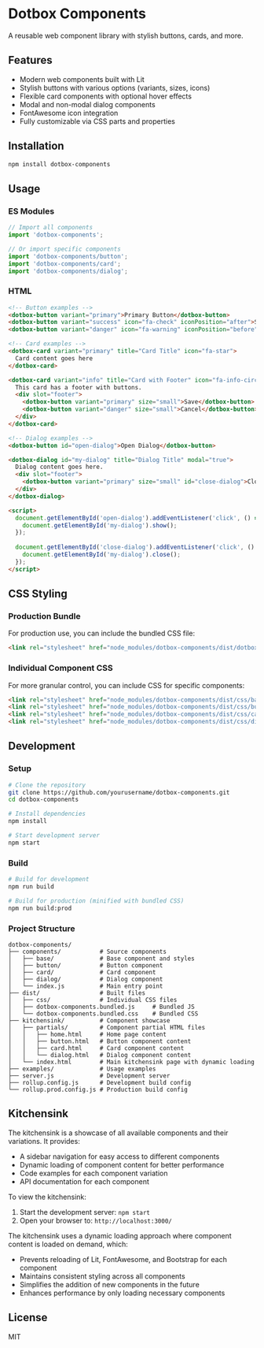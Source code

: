 # Dotbox Components

A reusable web component library with stylish buttons, cards, and more.

## Features

- Modern web components built with Lit
- Stylish buttons with various options (variants, sizes, icons)
- Flexible card components with optional hover effects
- Modal and non-modal dialog components
- FontAwesome icon integration
- Fully customizable via CSS parts and properties

## Installation

```bash
npm install dotbox-components
```

## Usage

### ES Modules

```javascript
// Import all components
import 'dotbox-components';

// Or import specific components
import 'dotbox-components/button';
import 'dotbox-components/card';
import 'dotbox-components/dialog';
```

### HTML

```html
<!-- Button examples -->
<dotbox-button variant="primary">Primary Button</dotbox-button>
<dotbox-button variant="success" icon="fa-check" iconPosition="after">Success</dotbox-button>
<dotbox-button variant="danger" icon="fa-warning" iconPosition="before">Warning</dotbox-button>

<!-- Card examples -->
<dotbox-card variant="primary" title="Card Title" icon="fa-star">
  Card content goes here
</dotbox-card>

<dotbox-card variant="info" title="Card with Footer" icon="fa-info-circle">
  This card has a footer with buttons.
  <div slot="footer">
    <dotbox-button variant="primary" size="small">Save</dotbox-button>
    <dotbox-button variant="danger" size="small">Cancel</dotbox-button>
  </div>
</dotbox-card>

<!-- Dialog examples -->
<dotbox-button id="open-dialog">Open Dialog</dotbox-button>

<dotbox-dialog id="my-dialog" title="Dialog Title" modal="true">
  Dialog content goes here.
  <div slot="footer">
    <dotbox-button variant="primary" size="small" id="close-dialog">Close</dotbox-button>
  </div>
</dotbox-dialog>

<script>
  document.getElementById('open-dialog').addEventListener('click', () => {
    document.getElementById('my-dialog').show();
  });
  
  document.getElementById('close-dialog').addEventListener('click', () => {
    document.getElementById('my-dialog').close();
  });
</script>
```

## CSS Styling

### Production Bundle

For production use, you can include the bundled CSS file:

```html
<link rel="stylesheet" href="node_modules/dotbox-components/dist/dotbox-components.bundled.css">
```

### Individual Component CSS

For more granular control, you can include CSS for specific components:

```html
<link rel="stylesheet" href="node_modules/dotbox-components/dist/css/base/base-styles.css">
<link rel="stylesheet" href="node_modules/dotbox-components/dist/css/button/button.css">
<link rel="stylesheet" href="node_modules/dotbox-components/dist/css/card/card.css">
<link rel="stylesheet" href="node_modules/dotbox-components/dist/css/dialog/dialog.css">
```

## Development

### Setup

```bash
# Clone the repository
git clone https://github.com/yourusername/dotbox-components.git
cd dotbox-components

# Install dependencies
npm install

# Start development server
npm start
```

### Build

```bash
# Build for development
npm run build

# Build for production (minified with bundled CSS)
npm run build:prod
```

### Project Structure

```
dotbox-components/
├── components/           # Source components
│   ├── base/             # Base component and styles
│   ├── button/           # Button component
│   ├── card/             # Card component
│   ├── dialog/           # Dialog component
│   └── index.js          # Main entry point
├── dist/                 # Built files
│   ├── css/              # Individual CSS files
│   ├── dotbox-components.bundled.js     # Bundled JS
│   └── dotbox-components.bundled.css    # Bundled CSS
├── kitchensink/          # Component showcase
│   ├── partials/         # Component partial HTML files
│   │   ├── home.html     # Home page content
│   │   ├── button.html   # Button component content
│   │   ├── card.html     # Card component content
│   │   └── dialog.html   # Dialog component content
│   └── index.html        # Main kitchensink page with dynamic loading
├── examples/             # Usage examples
├── server.js             # Development server
├── rollup.config.js      # Development build config
└── rollup.prod.config.js # Production build config
```

## Kitchensink

The kitchensink is a showcase of all available components and their variations. It provides:

- A sidebar navigation for easy access to different components
- Dynamic loading of component content for better performance
- Code examples for each component variation
- API documentation for each component

To view the kitchensink:

1. Start the development server: `npm start`
2. Open your browser to: `http://localhost:3000/`

The kitchensink uses a dynamic loading approach where component content is loaded on demand, which:
- Prevents reloading of Lit, FontAwesome, and Bootstrap for each component
- Maintains consistent styling across all components
- Simplifies the addition of new components in the future
- Enhances performance by only loading necessary components

## License

MIT 